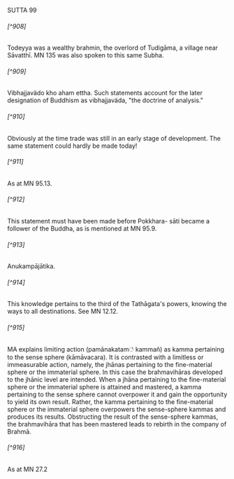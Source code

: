 SUTTA 99

###### [^908]
Todeyya was a wealthy brahmin, the overlord of Tudigāma, a village near Sāvatthī. MN 135 was also spoken to this same Subha.

###### [^909]
Vibhajjavädo kho aham ettha. Such statements account for the later designation of Buddhism as vibhajjaväda, "the doctrine of analysis."

###### [^910]
Obviously at the time trade was still in an early stage of development. The same statement could hardly be made today!

###### [^911]
As at MN 95.13.

###### [^912]
This statement must have been made before Pokkhara-
sāti became a follower of the Buddha, as is mentioned at MN 95.9.

###### [^913]
Anukampājātika.

###### [^914]
This knowledge pertains to the third of the Tathāgata's powers, knowing the ways to all destinations. See MN 12.12.

###### [^915]
MA explains limiting action (pamānakatam் kammañ) as kamma pertaining to the sense sphere (kāmāvacara). It is contrasted with a limitless or immeasurable action, namely, the jhānas pertaining to the fine-material sphere or the immaterial sphere. In this case the brahmavihāras developed to the jhānic level are intended. When a jhāna pertaining to the fine-material sphere or the immaterial sphere is attained and mastered, a kamma pertaining to the sense sphere cannot overpower it and gain the opportunity to yield its own result. Rather, the kamma pertaining to the fine-material sphere or the immaterial sphere overpowers the sense-sphere kammas and produces its results. Obstructing the result of the sense-sphere kammas, the brahmavihāra that has been mastered leads to rebirth in the company of Brahmā.

###### [^916]
As at MN 27.2

